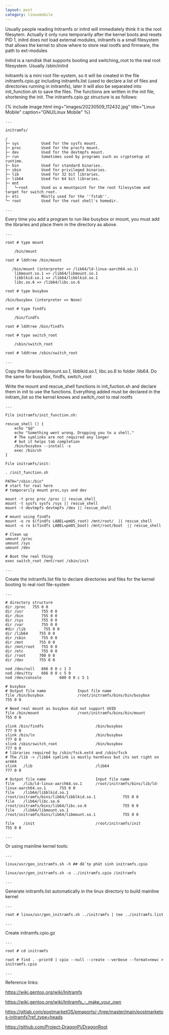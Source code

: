 ```yaml
---
layout: post
category: linuxmobile
---
```


Usually people reading Initramfs or initrd will immediately think it is the root filesytem. Actually it only runs temporarily after the kernel boots and resets PID 1, initrd does not load external modules, initramfs is a small filesystem that allows the kernel to show where to store real rootfs and firmware, the path to ext-modules

Initrd is a ramdisk that supports booting and switching_root to the real root filesystem. Usually /sbin/initrd

Initramfs is a mini root file-system, so it will be created in the file initramfs.cpio.gz including initramfs.list (used to declare a list of files and directories running in initramfs), later it will also be separated into init_function.sh to save the files. The functions are written in the init file, shortening the init. The initramfs.cpio.gz structure is as follows:

{% include image.html
            img="images/20230509_112432.jpg"
            title="Linux Mobile"
            caption="GNU/Linux Mobile" 
%}

```
...

initramfs/

/                
├─ sys          Used for the sysfs mount.
├─ proc         Used for the procfs mount.
├─ dev          Used for the devtmpfs mount.
├─ run          Sometimes used by programs such as cryptsetup at runtime.
├─ bin          Used for standard binaries.
├─ sbin         Used for privileged binaries.
├─ lib          Used for 32 bit libraries.
├─ lib64        Used for 64 bit libraries.
├─ mnt
│   └─root      Used as a mountpoint for the root filesystem and target for switch_root.
├─ etc          Mostly used for the ''fstab''.
└─ root         Used for the root shell's homedir.

...
```

Every time you add a program to run like busybox or mount, you must add the libraries and place them in the directory as above.

```
...

root # type mount

    /bin/mount

root # lddtree /bin/mount

   /bin/mount (interpreter => /lib64/ld-linux-aarch64.so.1)
    libmount.so.1 => /lib64/libmount.so.1
    libblkid.so.1 => /lib64/libblkid.so.1
    libc.so.6 => /lib64/libc.so.6

root # type busybox

/bin/busybox (interpreter => None)

root # type findfs

    /bin/findfs

root # lddtree /bin/findfs

root # type switch_root

    /sbin/switch_root

root # lddtree /sbin/switch_root

...
```

Copy the libraries libmount.so.1, libblkid.so.1, libc.so.6 to folder /lib64. Do the same for busybox, findfs, switch_root

Write the mount and rescue_shell functions in init_fuction.sh and declare them in init to use the functions. Everything added must be declared in the initram_list so the kernel knows and switch_root to real rootfs

```
...

File initramfs/init_function.sh:

rescue_shell () {
    echo "$@"
    echo "Something went wrong. Dropping you to a shell."
    # The symlinks are not required any longer
    # but it helps tab completion
    /bin/busybox --install -s
    exec /bin/sh
}

File initramfs/init:

. /init_function.sh

PATH="/sbin:/bin"
# start for real here
# temporarily mount proc,sys and dev

mount -t proc proc /proc || rescue_shell
mount -t sysfs sysfs /sys || rescue_shell
mount -t devtmpfs devtmpfs /dev || rescue_shell

# mount using findfs
mount -o ro $(findfs LABEL=pmOS_root) /mnt/root/  || rescue_shell
mount -o ro $(findfs LABEL=pmOS_boot) /mnt/root/boot  || rescue_shell

# Clean up
umount /proc
umount /sys
umount /dev

# Boot the real thing
exec switch_root /mnt/root /sbin/init

...
```

Create the initramfs.list file to declare directories and files for the kernel booting to real root file-system

```
...

# directory structure
dir /proc	755 0 0
dir /usr        755 0 0
dir /bin        755 0 0
dir /sys        755 0 0
dir /var        755 0 0
#dir /lib        755 0 0
dir /lib64     755 0 0
dir /sbin       755 0 0
dir /mnt       755 0 0
dir /mnt/root   755 0 0
dir /etc        755 0 0
dir /root      700 0 0
dir /dev       755 0 0

nod /dev/null   666 0 0 c 1 3
nod /dev/tty    666 0 0 c 5 0
nod /dev/console        600 0 0 c 5 1

# busybox
# Output file name              Input file name
file /bin/busybox               /root/initramfs/bins/bin/busybox        755 0 0

# Need real mount as busybox did not support UUID
file /bin/mount                 /root/initramfs/bins/bin/mount          755 0 0

slink /bin/findfs                       /bin/busybox                    777 0 0
slink /bin/ln                           /bin/busybox                    777 0 0
slink /sbin/switch_root                 /bin/busybox                    777 0 0
# libraries required by /sbin/fsck.ext4 and /sbin/fsck
# The /lib -> /lib64 symlink is mostly harmless but its not right on arm64
slink   /lib                            /lib64                          777 0 0

# Output file name                      Input file name
file    /lib/ld-linux-aarch64.so.1	    /root/initramfs/bins/lib/ld-linux-aarch64.so.1      755 0 0
file    /lib64/libblkid.so.1            /root/initramfs/bins/lib64/libblkid.so.1            755 0 0
file    /lib64/libc.so.6                /root/initramfs/bins/lib64/libc.so.6                755 0 0
file    /lib64/libmount.so.1            /root/initramfs/bins/lib64/libmount.so.1            755 0 0

file    /init                           /root/initramfs/init               755 0 0

...
```

Or using mainline kernel tools:

```
...

linux/usr/gen_initramfs.sh -h ## để tự phát sinh initramfs.cpio

linux/usr/gen_initramfs.sh -o ../initramfs.cpio /initramfs

...
```

Generate initramfs.list automatically in the linux directory to build mainline kernel

```
...

root # linux/usr/gen_initramfs.sh ../initramfs | tee ../initramfs.list

...
```

Create initramfs.cpio.gz

```
...

root # cd initramfs

root # find . -print0 | cpio --null --create --verbose --format=newc > initramfs.cpio

...
```

Reference links:

https://wiki.gentoo.org/wiki/Initramfs

https://wiki.gentoo.org/wiki/Initramfs_-_make_your_own

https://gitlab.com/postmarketOS/pmaports/-/tree/master/main/postmarketos-initramfs?ref_type=heads

https://github.com/Project-DragonPi/DragonRoot

